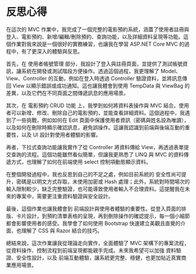 # 反思心得
在這次的 MVC 作業中，我完成了一個完整的電影預約系統，涵蓋了使用者註冊與登入、電影預約、新增/編輯/刪除預約、查詢功能，以及詳細資料呈現等功能。這個作業對我來說是一個很好的實務練習，也讓我在學習 ASP.NET Core MVC 的過程中，有了更深入的體驗與反思。

首先，在 使用者帳號管理 部分，我設計了登入與註冊頁面，並提供了測試帳號資訊，讓系統在開發或測試階段方便操作。透過這個過程，我更理解了 Model、View、Controller 的互動，例如在登入時透過 Controller 驗證資料，並將訊息傳回 View 以顯示錯誤或成功通知。這也讓我體會到使用 TempData 與 ViewBag 的差異，以及它們在不同頁面之間傳遞訊息的應用場景。

其次，在 電影預約 CRUD 功能 上，我學到如何將資料表操作與 MVC 結合。使用者可以新增、修改、刪除自己的電影預約，並能查看詳細資料。這個過程中，我遇到了一些挑戰，例如如何在 Edit 頁面中保護使用者資訊（密碼與姓名設為唯讀），以及如何在刪除時顯示確認訊息，避免誤操作。這讓我認識到前端與後端互動的重要性，以及 UI 設計對使用者體驗的影響。

再者，下拉式查詢功能讓我實作了從 Controller 將資料傳給 View，再透過表單提交查詢的流程。這個功能雖然看似簡單，但讓我更熟悉了 LINQ 與 MVC 的資料傳遞方式，也理解了如何在前端使用 select 控制項動態顯示資料。

在整個開發過程中，我也反思到自己的不足之處，例如目前系統的 安全性尚可提升，密碼是以明文方式存取，未使用加密或 Hash 處理；此外，系統對時間場次的輸入限制較少，缺乏完整驗證，也可能導致使用者輸入不合理資料。這提醒我在未來的專案中，需要更注重資料驗證與安全設計。

最後，這個作業也讓我體會到 前端設計與使用者體驗的重要性。從登入頁面的排版、卡片設計，到預約清單表格的呈現，再到刪除操作的確認提示，每一個小細節都會影響使用者的感受。我學會了如何使用 Bootstrap 快速建立美觀且直覺的介面，也理解了 CSS 與 Razor 結合的技巧。

總結來說，這次作業讓我從理論走向實作，全面體驗了 MVC 架構下的專案流程，從資料操作、控制流程到前端呈現都能親手完成。未來我希望可以加強 資料驗證、安全性設計，以及 前端互動體驗，讓系統更完整、穩健，也更加貼近真實商業應用場景。
